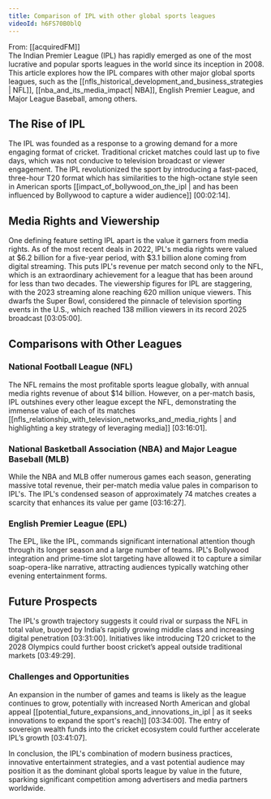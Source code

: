 ```yaml
---
title: Comparison of IPL with other global sports leagues
videoId: h6FS70B0blQ
---
```


From: [[acquiredFM]] <br/> 
The Indian Premier League (IPL) has rapidly emerged as one of the most lucrative and popular sports leagues in the world since its inception in 2008. This article explores how the IPL compares with other major global sports leagues, such as the [[nfls_historical_development_and_business_strategies | NFL]], [[nba_and_its_media_impact| NBA]], English Premier League, and Major League Baseball, among others.

## The Rise of IPL

The IPL was founded as a response to a growing demand for a more engaging format of cricket. Traditional cricket matches could last up to five days, which was not conducive to television broadcast or viewer engagement. The IPL revolutionized the sport by introducing a fast-paced, three-hour T20 format which has similarities to the high-octane style seen in American sports [[impact_of_bollywood_on_the_ipl | and has been influenced by Bollywood to capture a wider audience]] <a class="yt-timestamp" data-t="00:02:14">[00:02:14]</a>.

## Media Rights and Viewership

One defining feature setting IPL apart is the value it garners from media rights. As of the most recent deals in 2022, IPL's media rights were valued at $6.2 billion for a five-year period, with $3.1 billion alone coming from digital streaming. This puts IPL's revenue per match second only to the NFL, which is an extraordinary achievement for a league that has been around for less than two decades. The viewership figures for IPL are staggering, with the 2023 streaming alone reaching 620 million unique viewers. This dwarfs the Super Bowl, considered the pinnacle of television sporting events in the U.S., which reached 138 million viewers in its record 2025 broadcast <a class="yt-timestamp" data-t="03:05:00">[03:05:00]</a>.

## Comparisons with Other Leagues

### National Football League (NFL)

The NFL remains the most profitable sports league globally, with annual media rights revenue of about $14 billion. However, on a per-match basis, IPL outshines every other league except the NFL, demonstrating the immense value of each of its matches [[nfls_relationship_with_television_networks_and_media_rights | and highlighting a key strategy of leveraging media]] <a class="yt-timestamp" data-t="03:16:01">[03:16:01]</a>.

### National Basketball Association (NBA) and Major League Baseball (MLB)

While the NBA and MLB offer numerous games each season, generating massive total revenue, their per-match media value pales in comparison to IPL's. The IPL's condensed season of approximately 74 matches creates a scarcity that enhances its value per game <a class="yt-timestamp" data-t="03:16:27">[03:16:27]</a>.

### English Premier League (EPL)

The EPL, like the IPL, commands significant international attention though through its longer season and a large number of teams. IPL's Bollywood integration and prime-time slot targeting have allowed it to capture a similar soap-opera-like narrative, attracting audiences typically watching other evening entertainment forms.

## Future Prospects

The IPL's growth trajectory suggests it could rival or surpass the NFL in total value, buoyed by India’s rapidly growing middle class and increasing digital penetration <a class="yt-timestamp" data-t="03:31:00">[03:31:00]</a>. Initiatives like introducing T20 cricket to the 2028 Olympics could further boost cricket’s appeal outside traditional markets <a class="yt-timestamp" data-t="03:49:29">[03:49:29]</a>.

### Challenges and Opportunities

An expansion in the number of games and teams is likely as the league continues to grow, potentially with increased North American and global appeal [[potential_future_expansions_and_innovations_in_ipl | as it seeks innovations to expand the sport's reach]] <a class="yt-timestamp" data-t="03:34:00">[03:34:00]</a>. The entry of sovereign wealth funds into the cricket ecosystem could further accelerate IPL’s growth <a class="yt-timestamp" data-t="03:41:07">[03:41:07]</a>.

In conclusion, the IPL's combination of modern business practices, innovative entertainment strategies, and a vast potential audience may position it as the dominant global sports league by value in the future, sparking significant competition among advertisers and media partners worldwide.